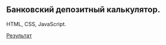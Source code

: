 Банковский депозитный калькулятор.
---
HTML, CSS, JavaScript.

[Результат](https://kolibri0509.github.io/portfolio_bank_calculator/)

